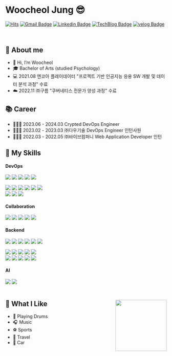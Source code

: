 # Woocheol Jung 😎

[![Hits](https://hits.seeyoufarm.com/api/count/incr/badge.svg?url=https%3A%2F%2Fgithub.com%2Ficeman-brandon%2F&count_bg=%23009DF5&title_bg=%23000000&icon=github.svg&icon_color=%23E7E7E7&title=VISIT&edge_flat=false)](https://hits.seeyoufarm.com) 
[![Gmail Badge](https://img.shields.io/badge/Gmail-D14836?style=flat&logo=Gmail&logoColor=white)](mailto:root.devvoo@gmail.com)
[![Linkedin Badge](https://img.shields.io/badge/Linkedin-0A66C2?style=flat&logo=Linkedin&logoColor=white)](https://www.linkedin.com/in/devvoo//)
[![TechBlog Badge](https://img.shields.io/badge/Tech_Blog-00D182?style=flat&logo=GitHub&logoColor=white)](https://root-devvoo.github.io/)
[![velog Badge](https://img.shields.io/badge/Velog-20C997?style=flat&logo=velog&logoColor=white)](https://velog.io/@root-devvoo)

<br>


<div>

## 📝 About me

- 👋 Hi, I’m Woocheol
- 🎓 Bachelor of Arts (studied Psychology)
- 💻 2021.08 엔코아 플레이데이터 "프로젝트 기반 인공지능 응용 SW 개발 및 데이터 분석 과정" 수료       
- ☁️ 2022.11 ㈜구름 "쿠버네티스 전문가 양성 과정" 수료
</div>

<div>

## 📚 Career
- 🧑🏻‍💻 2023.06 - 2024.03 Crypted DevOps Engineer 
- 🧑🏻‍💻 2023.02 - 2023.03 ㈜다우기술 DevOps Engineer 인턴사원
- 🧑🏻‍💻 2022.03 - 2022.05 ㈜바이브컴퍼니 Web Application Developer 인턴
</div>
  
## 💪 My Skills

#### DevOps

<div>
  <img src="https://img.shields.io/badge/Amazon AWS-232F3E?style=flat-square&logo=AmazonAWS&logoColor=white"/></a>
  <img src="https://img.shields.io/badge/Ubuntu-E95420?style=flat-square&logo=Ubuntu&logoColor=white"/></a>
  <img src="https://img.shields.io/badge/Linux-FCC624?style=flat-square&logo=Linux&logoColor=black"/></a>
  <img src="https://img.shields.io/badge/Docker-2496ED?style=flat-square&logo=Docker&logoColor=white"/></a>
  <img src="https://img.shields.io/badge/Kubernetes-326CE5?style=flat-square&logo=Kubernetes&logoColor=white"/></a>
  
  <img src="https://img.shields.io/badge/Travis CI-2496ED?style=flat-square&logo=TravisCI&logoColor=black"/></a>
  <img src="https://img.shields.io/badge/Jenkins-3EAAAF?style=flat-square&logo=Jenkins&logoColor=black"/></a>
  <img src="https://img.shields.io/badge/CentOS-262577?style=flat-square&logo=CentOS&logoColor=white"/></a>
  <img src="https://img.shields.io/badge/tmux-1BB91F?style=flat-square&logo=tmux&logoColor=white"/></a>
  <img src="https://img.shields.io/badge/Ansible-EE0000?style=flat-square&logo=Ansible&logoColor=white"/></a>
  <img src="https://img.shields.io/badge/Argo CD-EF7B4D?style=flat-square&logo=Argo&logoColor=white"/></a>  
  <img src="https://img.shields.io/badge/GitHub Actions-2088FF?style=flat-square&logo=GitHubActions&logoColor=white"/></a>
  <img src="https://img.shields.io/badge/Terraform-844FBA?style=flat-square&logo=Terraform&logoColor=white"/></a>
  <img src="https://img.shields.io/badge/Helm-0F1689?style=flat-square&logo=Helm&logoColor=white"/></a>

#### Collaboration

<div>
  <img src="https://img.shields.io/badge/Git-F05032?style=flat-square&logo=Git&logoColor=white"/></a>
  <img src="https://img.shields.io/badge/GitLab-FC6D26?style=flat-square&logo=Gitlab&logoColor=white"/></a>
  <img src="https://img.shields.io/badge/Slack-4A154B?style=flat-square&logo=Slack&logoColor=white"/></a>
  <img src="https://img.shields.io/badge/Notion-000000?style=flat-square&logo=Notion&logoColor=white"/></a>
  <img src="https://img.shields.io/badge/Jira-0052CC?style=flat-square&logo=Jira&logoColor=white"/></a>
</div>

#### Backend
<div>   
  <img src="https://img.shields.io/badge/Java-007396?style=flat-square&logo=Java&logoColor=white"/></a>
  <img src="https://img.shields.io/badge/Eclipse IDE-2C2255?style=flat-square&logo=EclipseIDE&logoColor=white"/></a>
  <img src="https://img.shields.io/badge/MySQL-4479A1?style=flat-square&logo=MySQL&logoColor=white"/></a>
  <img src="https://img.shields.io/badge/Spring-6DB33F?style=flat-square&logo=Spring&logoColor=white"/></a>
  <img src="https://img.shields.io/badge/Spring Boot-6DB33F?style=flat-square&logo=SpringBoot&logoColor=white"/></a>
  <img src="https://img.shields.io/badge/IntelliJ IDEA-000000?style=flat-square&logo=IntelliJIDEA&logoColor=white"/></a>
  
  <img src="https://img.shields.io/badge/Python-3766AB?style=flat-square&logo=Python&logoColor=white"/></a>
  <img src="https://img.shields.io/badge/Flask-000000?style=flat-square&logo=Flask&logoColor=white"/></a>
  <img src="https://img.shields.io/badge/Google Colab-F9AB00?style=flat-square&logo=GoogleColab&logoColor=white"/></a>
  <img src="https://img.shields.io/badge/Jupyter Notebook-F37626?style=flat-square&logo=Jupyter&logoColor=white"/></a>
  <img src="https://img.shields.io/badge/Anaconda-44A833?style=flat-square&logo=Anaconda&logoColor=white"/></a>  
  <img src="https://img.shields.io/badge/Visual Studio Code-007ACC?style=flat-square&logo=VisualStudioCode&logoColor=white"/></a>
  <img src="https://img.shields.io/badge/Postman-FF6C37?style=flat-square&logo=Postman&logoColor=white"/></a>
  <img src="https://img.shields.io/badge/DataGrip-000000?style=flat-square&logo=DataGrip&logoColor=white"/></a>
  <img src="https://img.shields.io/badge/PostgreSQL-4169E1?style=flat-square&logo=PostgreSQL&logoColor=white"/></a>
  <img src="https://img.shields.io/badge/MariaDB-003545?style=flat-square&logo=MariaDB&logoColor=white"/></a>
</div>

#### AI
<div>   
  <img src="https://img.shields.io/badge/scikit learn-F7931E?style=flat-square&logo=scikit-learn&logoColor=white"/></a>
  <img src="https://img.shields.io/badge/PyTorch-EE4C2C?style=flat-square&logo=PyTorch&logoColor=white"/></a>
</div>
</div>

<div>
  
</div>  

<br>

<div>
<img align='right' src="https://github-readme-stats-psi-self.vercel.app/api?username=root-devvoo&show_icons=true&theme=tokyonight&count_private=true" height="160">


## 🤩 What I Like

- 🥁 Playing Drums
- 🎧 Music   
- ⚽ Sports
- 🛫 Travel
- 🚗 Car   
  </div>
